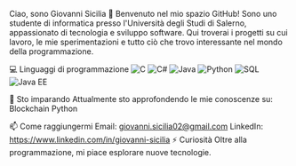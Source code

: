 Ciao, sono Giovanni Sicilia 👋
Benvenuto nel mio spazio GitHub! Sono uno studente di informatica presso l'Università degli Studi di Salerno, appassionato di tecnologia e sviluppo software. Qui troverai i progetti su cui lavoro, le mie sperimentazioni e tutto ciò che trovo interessante nel mondo della programmazione.

💻 Linguaggi di programmazione
![C](https://img.shields.io/badge/-C-A8B9CC?style=flat&logo=C&logoColor=white)
![C#](https://img.shields.io/badge/-C%23-239120?style=flat&logo=c-sharp&logoColor=white)
![Java](https://img.shields.io/badge/-Java-007396?style=flat&logo=java&logoColor=white)
![Python](https://img.shields.io/badge/-Python-3776AB?style=flat&logo=python&logoColor=white)
![SQL](https://img.shields.io/badge/-SQL-4479A1?style=flat&logo=postgresql&logoColor=white)
![Java EE](https://img.shields.io/badge/-Java_EE-007396?style=flat&logo=java&logoColor=white)


🌱 Sto imparando
Attualmente sto approfondendo le mie conoscenze su:
Blockchain
Python

📫 Come raggiungermi
Email: giovanni.sicilia02@gmail.com
LinkedIn: https://www.linkedin.com/in/giovanni-sicilia
⚡ Curiosità
Oltre alla programmazione, mi piace esplorare nuove tecnologie.

